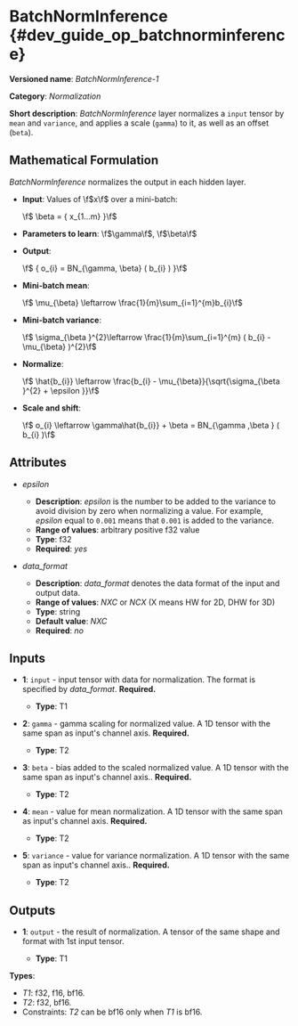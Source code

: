 # BatchNormInference {#dev_guide_op_batchnorminference}

**Versioned name**: *BatchNormInference-1*

**Category**: *Normalization*

**Short description**: *BatchNormInference* layer normalizes a ``input`` tensor
by ``mean`` and ``variance``, and applies a scale (``gamma``) to it, as well as
an offset (``beta``).

## Mathematical Formulation

*BatchNormInference*  normalizes the output in each hidden layer.

* **Input**: Values of \f$x\f$ over a mini-batch:

    \f$ \beta = \{ x_{1...m} \}\f$

* **Parameters to learn**: \f$\gamma\f$, \f$\beta\f$
* **Output**:

    \f$ \{ o_{i} = BN_{\gamma, \beta} ( b_{i} ) \}\f$

* **Mini-batch mean**:

    \f$ \mu_{\beta} \leftarrow \frac{1}{m}\sum_{i=1}^{m}b_{i}\f$

* **Mini-batch variance**:

    \f$ \sigma_{\beta }^{2}\leftarrow \frac{1}{m}\sum_{i=1}^{m} ( b_{i} -
      \mu_{\beta} )^{2}\f$

* **Normalize**:

    \f$ \hat{b_{i}} \leftarrow \frac{b_{i} -
      \mu_{\beta}}{\sqrt{\sigma_{\beta }^{2} + \epsilon }}\f$

* **Scale and shift**:

    \f$ o_{i} \leftarrow \gamma\hat{b_{i}} + \beta =
      BN_{\gamma ,\beta } ( b_{i} )\f$

## Attributes

* *epsilon*

  * **Description**: *epsilon* is the number to be added to the variance to
    avoid division by zero when normalizing a value. For example, *epsilon*
    equal to `0.001` means that `0.001` is added to the variance.
  * **Range of values**: arbitrary positive f32 value
  * **Type**: f32
  * **Required**: *yes*

* *data_format*

  * **Description**: *data_format* denotes the data format of the input and
    output data.
  * **Range of values**: *NXC* or *NCX* (X means HW for 2D, DHW for 3D)
  * **Type**: string
  * **Default value**: *NXC*
  * **Required**: *no*

## Inputs

* **1**: ``input`` - input tensor with data for normalization. The format is
  specified by *data_format*. **Required.**

  * **Type**: T1

* **2**: ``gamma`` - gamma scaling for normalized value. A 1D tensor with the
  same span as input's channel axis. **Required.**

  * **Type**: T2

* **3**: ``beta`` - bias added to the scaled normalized value. A 1D tensor with
  the same span as input's channel axis.. **Required.**

  * **Type**: T2

* **4**: ``mean`` - value for mean normalization. A 1D tensor with the same span
  as input's channel axis. **Required.**

  * **Type**: T2

* **5**: ``variance`` - value for variance normalization. A 1D tensor with the
  same span as input's channel axis.. **Required.**

  * **Type**: T2

## Outputs

* **1**: ``output`` - the result of normalization. A tensor of the same shape and
  format with 1st input tensor.

  * **Type**: T1

**Types**:

* *T1*: f32, f16, bf16.
* *T2*: f32, bf16.
* Constraints: *T2* can be bf16 only when *T1* is bf16.
